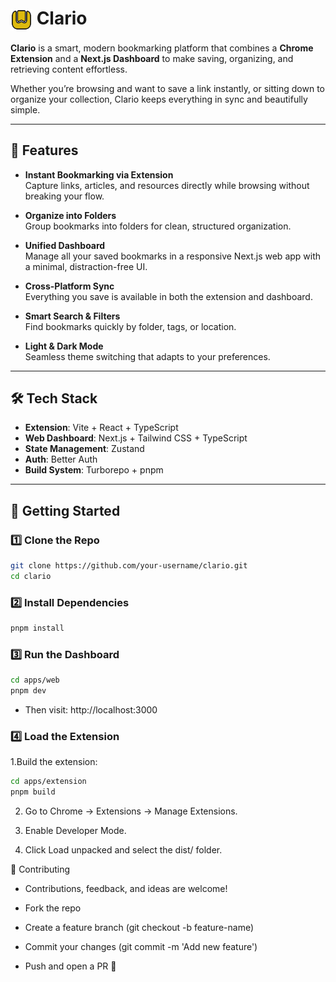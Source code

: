 # <img src="apps/web/public/logo.svg" width="35" height="35" style="vertical-align: middle;"> Clario

**Clario** is a smart, modern bookmarking platform that combines a **Chrome Extension** and a **Next.js Dashboard** to make saving, organizing, and retrieving content effortless.

Whether you’re browsing and want to save a link instantly, or sitting down to organize your collection, Clario keeps everything in sync and beautifully simple.

---

## 🌟 Features

- **Instant Bookmarking via Extension**  
  Capture links, articles, and resources directly while browsing without breaking your flow.

- **Organize into Folders**  
  Group bookmarks into folders for clean, structured organization.

- **Unified Dashboard**  
  Manage all your saved bookmarks in a responsive Next.js web app with a minimal, distraction-free UI.

- **Cross-Platform Sync**  
  Everything you save is available in both the extension and dashboard.

- **Smart Search & Filters**  
  Find bookmarks quickly by folder, tags, or location.

- **Light & Dark Mode**  
  Seamless theme switching that adapts to your preferences.

---

## 🛠️ Tech Stack

- **Extension**: Vite + React + TypeScript
- **Web Dashboard**: Next.js + Tailwind CSS + TypeScript
- **State Management**: Zustand
- **Auth**: Better Auth
- **Build System**: Turborepo + pnpm

---

## 🚀 Getting Started

### 1️⃣ Clone the Repo

```bash
git clone https://github.com/your-username/clario.git
cd clario
```

### 2️⃣ Install Dependencies

```bash
pnpm install
```

### 3️⃣ Run the Dashboard

```bash
cd apps/web
pnpm dev
```

- Then visit: http://localhost:3000

### 4️⃣ Load the Extension

1.Build the extension:

```bash
cd apps/extension
pnpm build
```

2. Go to Chrome → Extensions → Manage Extensions.

3. Enable Developer Mode.

4. Click Load unpacked and select the dist/ folder.

🤝 Contributing

- Contributions, feedback, and ideas are welcome!

- Fork the repo

- Create a feature branch (git checkout -b feature-name)

- Commit your changes (git commit -m 'Add new feature')

- Push and open a PR 🚀
